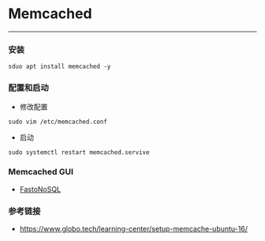 # Memcached

* * * * *

### 安装
```
sduo apt install memcached -y

```

### 配置和启动
+ 修改配置
```
sudo vim /etc/memcached.conf
```
+ 启动
```
sudo systemctl restart memcached.servive
```

### Memcached GUI
+ [FastoNoSQL](https://fastonosql.com/)

### 参考链接
+ https://www.globo.tech/learning-center/setup-memcache-ubuntu-16/